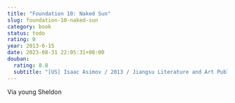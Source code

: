 ```yaml
---
title: "Foundation 10: Naked Sun"
slug: foundation-10-naked-sun
category: book
status: todo
rating: 0
year: 2013-6-15
date: 2023-08-31 22:05:31+08:00
douban:
  rating: 8.8
  subtitle: "[US] Isaac Asimov / 2013 / Jiangsu Literature and Art Publishing House"
---
```


Via young Sheldon
